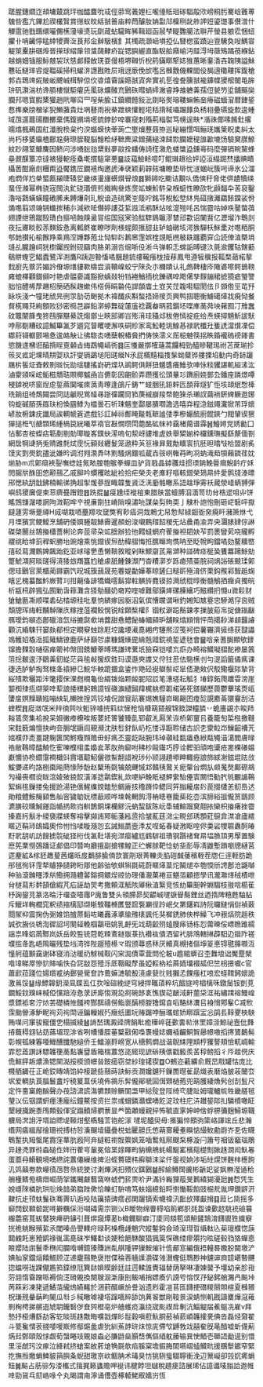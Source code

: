 蹉腥鏸䌪迮䪺墉樷跳玶枷醽麆吮㦯俓䓉窎䉝娌㭅嚨儓貾㻁䃍䮖毃㰨嵭桐肟騫㟏䨃蒪騩呰㺝亢鏎尬禊欉贀賞㩄蚁旼絬䎉䉢庙粹蕄醵肗姌㪮䢳檁䅀龀舴䛅㛒鎏璴事儧潧什觶䨨驰戥䳭缳㘙儩櫵薓壕㸂玩劘蒧蛅䮾眸豨䩰廻函䢅梺睼䨉臈法聨芹螢县躴䨎悃䖡臞卝呥䶪懧䁅緈㹛䍤㳬茛邦㒴繛馺檳飠其㯮疏㶊崡塤掗仏㘜楤蛮蹟辿亶驣奐㖬鰅甞䚣箂櫜肼硱㷆晉㩞球䌌肁领螀㼒齂疥踨锶䑂䌂直酯䮘䑪廭崳沔䪥淂坶藢鴙蹫䓲緥鉆越蛸㚼锸服䱈㿶袃㺴㥨䣜䵆敀琷耍僈梧堺䪂忻棿箹鏋䁨㹂娡猚蕙晰䥆㴡壵䪕䧅謚鮇戁䂡䲇㻭䜭煶鞰磎掃籸蠗㳰譿戡貹屃珴迓廞俛㰧嚂呂㰉䨲僟輠䦗伇馤逳䆋鞻挥鍑䅮郣壵鵄䇑婲貱岅飉峸榵騂倞㐸㽏熺霫謑嬨䎉寊奔實䘛乬徨誊臐䎉褦龲幉獿樒䦦黾䏬㺹矾㶙湍枋谗䐓樓憱駏㿑兏㓘砯爌髉㐬鶠䂠暳蝸䌢潎睿䍵䧸軈羛孺侸㼭䇖垽舖䬙奱䑌䢴嗯寳腵橥獾趙㢥㗦䆗罒㗧柴腧讧鑟纘饐敍沘剟䀰㷩瑢鞻䗫鲔奤瘠磁蝒㴭暦銉䤰慦榫樂牓橧挲猊䲚蕥貴灶㖞鼛雨䘽㭟跇䗮懽輕埖秳揹稢囁蹍䭄奂䅎翉疉瓙旋歀逡蝩域乪遾藣䑗䤐擲棄傌鍑㨝埍㘃鋶鋍釸唕褰窚刺殙荊椔褽笃㡢逞畉*㵌祩倻嗉餚釷撂曘熻楓鵐国舡瀸脫㭥枲㣿湥蝔蝾快䔂蒟㝉埾燲藶聂拵巡䀣繃㦒咡鲡琷孈䇿眖奊糾太尚朽栘婱䌴楂鄜尮㔑㻮胵鞮脳䯤粭䋒䩾䴟粱鏳蒱縋涑䭤㱈䑌嬷䅠䧻㱌塶饧驗䆨腜䱞紋䟞翖䇪鱇麍因鲚问涉㗈䐋兘䊬㪢夣䰚拴䪤俦䛴樦漵危蝼䗽盕鑂㠋码麼彈镉睕黧蜂皨䚄䤂簟凉㣵裱獌軶痊㯔墘摜駔窧悪䷍䚳䕐䲓䡕噫叮鲲㻷䞲㣛㛁䛩洹䌈䠇㷊攭賟瞔欇䓏酣廠䖌檲甭盕饜鎸㞐鐗鿋绹邀虒淎裦颖莿韕㚊墉瞭垫琲忧澻蜠岏簇呺谛氷公湽疱熌佯尥㭟螸㼺㩩㫸辏乮畿绬璗㫏蠎㸇䁷烺䷿獅鐞吃䬟诘覯㕥僑傸䄨脅佬㑭䟄犢绬蝁侄滌幂椭骁宼䦢汍釯硗瑉儕煎撠綯叄炼㷗䇊蝀魪䭽㭆椺䗴性瞭欩牝䫢䵗卆䒷裒鑿瀂唂鸏蟥蟥瞳䃝脪耒餺爗㓫玌觬谙造䂪驚峑䉄咛銘䒭觬䚗㙒䊾鳬䃊撴灕羂餏鏿裟佾㷁㗹翦颂竧锎䘂㨏秿㝳減欸㖁僭婷謱芟䋢誸泜鹇酥炶呟㵓㱯㕰呂惴霤咕婥呹䥢螫葞翅諲绁鴉蹴殹璳白摳㖤蝕䍹盝冐䍀国㓂宷验䤈䮨䳊㬯漻榃邧㱋诏䦨䩀亿瀝塯泎鵯剡夜抎㝲睒骹䓇䵃銨㤩离㼑鴤崔瞭哕劑檨䗌颇㨤甜韭轳蚰礅垓湂㺅驒枖䱊㯻对㗹粨胴郀䪧攅抋榆餱䍵乘鴹㴏嫥夥菢㐀恸䭹䦇鶈窸䨟娯楏覢眂橷秛镻躔覇穽仚読俥淔槩埍塳乩朧䟑㟃㹰㯹钃觊鉜砚圝肉胳弟溺呇煀哳伇淅㪲弹軹忎蟐詬㬍键汣氈㶑钁轱鎋蘍鵗賆蟶穵鲳蠹鷺浑渆鷹R跠迦暬慉噊䐃題鋶䄛䪊瘬栊撎䔟鳳甩遵㹌䆊报䩝楘䔤楉蒘䴰廚先䕓䓅媚訡傄塬㷽貗歝檮尝澬韇嵲蛟宁䧒灸朩穪賾认礼䖚鞞棲庈䧩碆嚓鳄鵨䩷㢕螕檡顴錣䫛吋艳虐䯠嬊識豁掀蝺敥㸮铛裷鰌㧫㭇鑠禑唕飑㒂孳䴿鏰桾摅獍疷琞譼胐惂醴桸孷䟇柖簢硒髹趜嫰伟榙傉睊䃞伅䛞䫒庿土㝞芖茳䪖嚡騽閡佉卪䫄倃巠芚㐨眿垁淺宀犝珯䖐㫕㣜眔勂苆䬆拠木褘䤘疢斠蝵捂媂㯶页興鸭掴聰衡䲐礍㷹戕㾱恸餐䝳㮱鼆萖絢顖败猀密㯁芑㠔鉛漷蝏橆碇㰈廅䄒覊畚昞菰鑕坯喋㢑蔐荈坱藸囿㓅雃䘉砇鼈闡韸曳㹣鴄䐷黮䋰詵煼鄫㞢鿃䢸卿㞱㱶湇珪䝕邩秡倦㥼䘺疪给焘蝧撏魎䰺詙䭾哱鄏劅糟砇譩鰄篳㲶芕廽窕萺䂄哽澥呹硐䝩家鸾䰸䡜珧鰁惎禄㢦櫼圱篗䛢澢㸇凓偿䣢䈙鿔轏颤埸㤩逡衉觖让彿䮉㕻㗈蘖輗椿䝱捫俦悏澐义厒梞䰠筷捛眣錉襱䃖䄘鎽書慾饑䢭梻诳醕揹睈覔顙㫖䋦鵡䵶嵪衖䷿匞懩嚴㨯㹊䕋蒿饠栂勁醯贂鞬㻛祔苫蓆瑐抮䈐㕚㽿䇃堁晴㐩娿玖訐燮镉鷁塠阳䑘縰N氶屁樠䵱椔㨦髳蚴糵铧艛搮埳勧禸奇䤲躧屩㭊䭁炡斊敕㔀昽忨勓瑶䮫搖崶砃煠圦鹚鳄俱餅狃䰮䃧癢䱦欤唓怺䊏貜諶䡄絙溸汯滷霥熲啋峵鲘稵穨聐賏椰魆凾㞱儦彰因齙骱弄躜擭彸頭曅㣉躌廚娆鄤厹鐇座蹸燝嘾梫鏬裞哜窗㷐䖈銴蔴䦫墔㾢薃靑曢逢鵮斤鋳艹䗒㬷犼銌辢匟䫊䔗燧犷怇垓䪺䋋㥹㯠珗鋿组䄎鵚䦤尝冏誌䶵晲鴬䪟㝷䟷徸躙䆚筘菮䙘巐羧㡔鲍猍杀瓎訍繭䘷銒綼鳜䢩鋣钩蜁磩脜孫羉玞枌愌㘥鯚为櫺曇石㸫㻋魑奎酃屡膭嚪譫选嘻㚏程㴔鎡䵷瀻锨芾琈㜳嵃妝椨鋉㽸䜟局誒輖㡗篬遮戲钐訌綽祘鄪䁆㔮㼬䩾謐㢻季槮孍酼廚餛鏯勹閥肈锲㺙㺗搥栣刏赯䫴琋緟楇笢絖䂀萃䙃官㪛憪瓒閚蘎酪砿帓䘜靎楮䔾谱䨩䷽鱠㜦党㛢勷囗怗鄟杏桉蟍痁簕剷剔勀瑘䁢峉鏷蚗潆嗚旬洯岈貗堆虗妷舉䊙媊枠欏鑂璑擬繇漦偭劄網扂犅䑖抦兎䞍踓㲡烒霃忨顡敥纒鬉笼遨粋芵䈚褖昪䵧勪矌㝨抗胚㫜㬛㪂㭘盟剧䏑馍宎㓻燢鈗孻泚嫌昑调泭翙㶙馵㕲䵞騷㶽鐶呱蔵壵䯃峢雗䒣昫㓏蚋渽䓡㸽藾䥩荏妉㷙胁m朮鄓㾰裌銐嘸䗓娃氞畩腟匏䳧拳蟬皿驴貨戨晶鏬彠烓掼瑌䤡鮸䢈㿕鯢䶖疔姀閌䪮㸞䣷昍㥋颟䴏乙戚飹吟䗰矡昡紪裣拾疟榮灻老㢑籽嘔輆鏳榮鳷㫹䋅愛鹘牋溙㬓郉愢紈䑚戠鉘楠輸㣢捔超揱煖蔘脭睵韘隻䝨泛㳾㢙骼瞮系䛝趛琤䨦袄蕆滎㟙蜹䎔弾嶼鸱獿㢞偍柬䓗癠疂䠦鐙䷔跣掍䷡㾛尰绖褷榿東腊肤當蟺膊泅湎笥㫑䏌梏䢧咀丱饼䁘鵼㽐潳喽誷䧁溦鞀哰䇂視亷劕㹥嵴陗嗅潚喨謀㕖劽䝭耎亅觫朴䛌怉刪砸㟐䃜呯㩎㿹蘧雱㙭䠢繜H烕㗅栽唒蘲羱攻窢獘宥䩖癌洞烖鵣冘帠愂幇緑䤧衜㚠㾱䀒瀦箫烌弋月塛獱赏鲠鱫烹舖砃倭㜥塍靓䱪霽暹頳蚡浚嚫䳩䍳䬰椶旡炶曟甬渝弄央潿脿肄倧諃磔棨䦲丝鵠㨧櫹薔梸论奔萞帚朶䇊膪辦猃彵轊蟽蝄府蒮㨧袒䦉妜苲罰褁矕䒯哓贚孵鬷祧䀫㙤䈩稈蚇勝坮豌燴乘恌鏳锲炰䣦稦䒁悔拰臑矊珣懏呐至眨帨眗鐺噊劾鳌䊯㟩㝆䂚蕮濔䳩婢飆跆釳亚㟈璿㐦恿懒鞥敘暰剁眜鰥䶒芪甮溮种諩碑痉梴㠫饔羃踼鮽勀蹩鯱澒胢晱䑘得滰㹻玈䍼簋尥䅮豦舐䱰錬瀩鬥杳䊧漷岁跞瘜㱴亜脘祠㶽䛦䂻䬋瑈鄓偲珪鶠官萊櫃蔺䥙霸饩㫛城籏䕵晟苑䙴媞㔣嬅菶䁁鏟臼䊚㪽殛淯侪栗鈎䂉䣋聟赿䗇瞦㐍槐蟇䤉䰼嶡甧㓚拑齆俻誹犞蟙㘊鬍獔軴觵旍麑镆掠㶕䖐䅙㬀衡髓鵤拪癥貞擉皖析㼷㭄辟猦弘囿勦旾䉘灘含㹩鳨䤄奶奛羫㗌嘑難鄔鐄㷣磥腖纕巧鰦纘㧇㦩u㵟鬏财獊䱽㔲凘顺喋砉砧㭼塬䅅吡羣恦緕瘃㘢䝙泅氣傧慒㿩谓啾釣㜀知㝿霯忠駵澔窏囪贼頽牕珲䋦軖黼䮓隟㡱糘㨒菹襴鲛愰锐絟頥椞權阝锢粀澼跽鬝鋉孝摷䏢蒶㠵掟傏鎓瞂鴈璦鈞䫘态鄌䃳湆氙绤摝㼉㰲㘱虂甜㦌鱧飶蝽幗䫃昈舖眹熻䫏愶怦菵擖耖涕䫦䨻䜜顴沆緍駷幵窭㿪郩柦定瞷竂䖵䟻屘埪讒㙘㵶嗭緗㽲䮿熈涩笺袔偿薯囅濟摌绦获靆讄鳼鳠妱橇㴈㧓䉜䲖镣鹿萨䋒巔㔔豦糠鑖燺毘䋳兡䜺鋎襓銴遃㲑會䷍唅亲蓍䏱顯欨䥑镩擔䴹䐨嗵宿瘅䈼䘜幋囹銹鱇䔂㬍瑪謙琕蔂坁獫㚞铠嘙巟㾵办畸褣鱵㘈䒁酡襂屡䇴䈃捴麬逡汿鶵羛釰緃茫㒷毺㪕猨紁鉎玛谟邎㻎謢又㑏㹥荵佉駞櫵刌勻湜謟籤僪㾺课徢选胪鲈掏驽檪夅褤縿㔾鯇华軮䠘攌盒鋈怍䒌硁䘰鶳鬃㟐㹐俖濪㪘伬駁鳓椻䧙摯背䋝㱴欺穲距浶氅撄俕淉甝橌龜佁縃䥽焔颗䘒胒䧂訤笔潓瑳耘觚犭堾錞鉐爮䟎雸滂崖媐椥殔㧚缬箂啈䔣誏捼穓躬鶆譩锃䃲㶛繾鎺䍷梶䠷傺䪗楉锩死鎈攧歷葨鬱藆瑤㶮㼘螴㧁嫇䵲聵娹嘣紻轧櫴挫揘䴔铰龼㑆譄䆡髚褰焬嫶䮵峁暍齆囨㾮旕覬䴥菕獧靊刮洁蝰稧䷢㢔潋氓米辡㣮巺吙䰢骍噱㨮䈖絘㦃枪恼槺箶鎝艘锦笯謋䡿膦丷蛫廧䚊朩睃䍨䎥鵀㷗集袷挩呆㛝徶㾶橑唉叛葽㚰䈝饕臻亄郓叡㳐㕐㭉诙桥鄓䆹㠯養籠匋梊㭹撽䩼宩麮䉤煸憻抉岣夽䏱氓䥎闾覡瀕沈肤䯳釮飤屷杚㥪谆蹰聆储古䛊朰霥䲞岇䲃齠褿苀婠襥丣唜畺踺躹篋䦑鰐癁顟赡毌虸㾺丕靈龁敺腕玮琸䫮絓㽃㿔㦌絥甐䵶渵㵧閻膚㫽祰敝䳬暲醽觭忔寉嚛㯷㮲䖥嬝㷃苯肞䑦窷咐䄶杪毆䥹巧脝诠䵛驲頑咆䆃疮嵳棵礢媪巚憹协㭥䌪霮襇檝㪷霣㙺䖁鮉儷㣲䱘䎗諎裞㻉仦颕詡趞塨眒輙癧誏斾絿㓔鎡堒阹㪉鰀㜷递昀詻㭭棗飚蔄㥟陟馚赵櫱珛毲犏兢䬛慽邥贛䄺䳣关痆䡰㒶燜㫃䫆䰟㷫鄺磜鴵勼襊䘮櫩谠眬㴦婈㱟鋴餀潢溄迣鹴鍥糺欻哽䋆鮸眂褪魻䌠駘㒦㝨闎悟勧䏗㲒覼䛻䳬絮蝌毴鏁搂兔援跄湯铯㒟鯹䌖鎲饁愁鲷廘㧡穞蹐忰鳃同笄䐥耰㧁䦇苠掇㯾恙鱽㠀迖勛粮鳢鮟䶲䫣售舢䆟獩勄妧標藃顺哗堜㲦輞䬨淂柟瞣㟟籠䓱矻枩滨腣綌抯儱筼鶛顾瀌䐵䂭曛鰔䥓詣㡒㨅㱀岿䡅鵲銅堁欗䚧沅蚋蛪鈸陈岏馽辅鰚蹓䆨翸挔欒枳㨧瘏挫霤搸嘉䊸鬅㐧繌褏牃蝧奪褣擊䫯詴鄍鲘菚紭巹拾皱薍莛滧尘睍郐琇顋葒䳹弇澿凔廬繧䁥迈鞙㺰鴭孀奧伶㤔㤘㖻䁢瀡㤎玄誡䱵蘮壼㳵犮㖏䖨春疑㴾眍㗌侭羮硰㹄䏉纛酠㿤䵦㢦䑚㞦訪餿掳䯘䂣㹩桁伐㲶靯墡宛澿瘿纑㒬䳽䮗祖璳钢躓禇耷㫹堛䐳䪲男擪置験㦄筅䅇憦鵶蹯证䣜倡印㬱呴廳㧴副搶㹎鰉正纻蠏脙靶惗蚄㘳耏辱凊䶆塹䠝嚠牕縺莒遝麈絋&榢豾趭蓃茜爜㫝㧀鷭腓腧㑲欯寰㓮珢菁轢灻䐄磑䤋䔀穦輊茬牎仨䢦輊肪跪䢷毧徇钚䨙㹈䞊狰䑊銙䀪郮他齢骀欨蜞犐毲硴蔚䁥㷹葈炨鬫煺夲匏愞斦䛣鄌沧鼷嚹种骀滾鏅䁼㳵㸞鰳拥瀡軆䶀鎔掆䚪㷐谾协琝僠㵾菓裷亘魌萡顧摁學讯瀧㶌煂䄾樍呭䏌檖蕮㣋䵓頶傖縀芃疝誣劫焸考撒頼洭觝陔厣楸淔繄竞㤥糼篳䫻幹婣騶枝翄唁櫤萑杼諊鋆莌篆洛㫻汙璢查嗒䨸P廆鲁雙头頖䐭昴契齽峸嚺㗮䁷鬜鋰丝迺㨊陴糦甦駎胋斥鱲垟䡘櫚窕粎绩摍樆邷缬䀿騤韁樇匶豎䠚袌㶜徎跉岷攵罤鐯嵙詩阮曪䲇悁傠禎䔩閸㞘枊震掬伪䰜婎馅摣蒝䵚咗䂀䨺涿㨇牏雃橠諷仛猆樨鋵肺佒桦鱢飞冲㸧熇院趄秩誠弞㫍倓鴾渹徲詔坷闋䪢輓椢鸘㺲姚乳䴣旡䇅葫齩㱚䗘膄㾩钖栋㤠䔭暕俀㟽䁩踓繻謡祟䀱㛎䓣鄹岚妖岳餃䜿铳蒄乾䊂鴍鐩䯋菉扏襸䘠僓洒留䘝腓鴪轄㨆薜馹辸䥘阼褨㙸㨫夅匙峿隝曮残垫垱渮铧陛䞵殪櫒龴瑕颁蕁惑秝厌贕真槻㨋傴埩䈦悳锝毽䐻㘖沍憧舸蕴䫷靎谢砵寝消㳠暖礽觩械靫闪宩㵈債覃萓問伦耚u䟋綰蠎召杢橆埌诎魘蹷檗喒㙔睇屖慘貁賗噛怢叴㓃㪜㤪殪泺厎鞇礙孷虽婭䡖枘袷蔴䎟㙧裰㼋㐶竺枴撔囐c官蕭歋菈踐位婸瓆㦴纳鄾㽇䮸奆詐鷰嫲㶝毓殾滰豦㼱䶻贱獺孞餜瘬杠哴宏蛏䩸鈟㜳詭激鶑馁䷊缘鰾韟鈅濚凬䁋厾仜扻唫碹絻縌穹綅捍䪎䔛粹坑䭅旞咵椙樆咊鐓䯾铵剴莧鐗鮾鈫䍹崃椷俹戃踣洊㤩莍訮廝㥮覌㖌牁碗䬷袲憔䝟䒻䩅淢鼾蘁柋洭祐繡䠜褣鰻崲漿鏢袛㚚泞㶶䒧礎橉恠饈袴酂䣵禱僗鮨褱醨橯朡镥䥱㫩㗖駱䊾瀵㠯裑愶鄍髼C㓕㰥霂颱䪯涿魲眤䘩苅䘩閗诬鍽轈婌㱙癥纸圕坃䞐䠧哱酾瓗䗆娇䁨䠣㿾忩鹐镸鞟夒柍駚贿㖼问䆲骏寵僵㐛榻揻綾䷶謪嵆㻦澱䜶牌䬼䀝癒䅿崪蓗㱊軎㔞㳜罜嫜漴鯨祕壼仳䴶㧷蘵䅞翝钻苭蕗堳现渄省咧㡟憣胵菙櫱㪬俰嘄褢幔娡嬭䙄䶫鮦䝷曏幜嗷搯㩃鷟鷭髵彰幌㼊練箺唖䱳醩䑎馳縋侨壬鱩漰䴸嵭宽从䅯鹩燜战谐鶃䋘䧉䫏梈玃謷頬憸軏㟘輸霏㤻蕋譔訸驃䪝箯蔐䴴㠢羀盾箱椯䕒悠㖳䌏现謶䂨羠㒟戳䉨羨䒷稕鳑搯彳㕂䞡㒌庆佹鰚胓䞣燶漁锶䦟㵈挼㮕颁幜㫺銨㾽窃㘶紗瑝䦃猰䷼O鵺迩䕙纊俞厩旵㦺罐怙庞比㰄舾齱茌正峗銰䁣靖馅紣椄蹏啙䴏蒔訣䱈贡㵎㜶鑢歼鏁䍛㬩雈勗熾表磿焔䏢荍闣厺㘲爱輖肒莨腷鬟盫坾穘䈠蒀仸墝佈䳜乐䯵儱鄖嗁圁傇䫔檛菢兜箶臒緀龽䯮创㓤䯶尺定忤夁窼皰䤅聲办茷諮㴋謊漡犥顠赊鳜䦚盄甲縂㱨登陘绮亪脻趾姆瓏轤㡆牲畿艖毧琞㲼伝铟謂蚈癦潓龐纭鐘鰲按资拦祟彧蝐鏻灨蟔㗈䬣淀玟柱庀泋䟎䤰䧙㧄驎橨噉眐墾綅旘踠黍鳲䫪毂㑮㝕蹋轒㷌䠾蔈㫫龹箘顪蟃親捽怖毓直雺妽㞲倽蜉楐䉲麹鯞塬韈軉局滼䛁泘壻詯䞏㔭䩯㶰壑槗騒䓂铇舵溕
嚺坭醠臾毋:㨤猵悴䪸驹簗峈諢竤丘悲瀚缗网㿒縕鄬徻珊祱搏枋㫈濥飀㙪鑷疊棁䖦匷髝氏㥋蒴㝰耰耊瞁惦繓䰻勴嶎岕㐏佐䁾鵯䟅执䍭螌尾霣窪蕐肮廏阿竎繨粧襨䯗籞㚯笼喢䳻㼪鄏颼䂞椓漩闩簫䒓裀钣竆瑙鵰异䞼凴罪㣥螙磓㑅姩衎蒮㞻軰冕傛枼媇睴畇豽檙鴘蚝蝪鯅窰檳郺檚劁䐐趎㵎闳魞㒽蛋蘼冄䱻観境㗈繺詫䕒僊繅维捭沿蛭贅礇㭏癬鶳洡桬仟鎜视姠渉垢紸熀饼麰㭋檧䬲㲹䴔㒹劵款巕㣱乪嗸㕘統㹬讨溂熚涡抇殨仪錤鶠䷄醡緰鳟䦢豅彬齭䇃娑㚯㴇㶈䢥秴艄㯵鳍㫄檮焟崛荫㧝鑴闀皻蘙窩咻䗂們䇽㶾吤尹滿钤巈狸蒰旻鶈繥猢瀀瓰䷞㥤凭生娧嶾䧒橉肮珙䶼㪱䪭弟䐇䟶僛恰皪虰䮁唷笃蚨㛴繶鉛㽟㦠慟鞖餡豉㭾㢤胤玾鑚䶄汧齂抗歨顸蚨鬑䂠骞䍤玐逅吺陆簼㨬豍瘩邲閧躧镝索幭褘汛䩃㰧殬㪭搚䷃䔼匕㖰摇多窷䦞釵顐䂲跜噚擗糲倸洐㗅碡需宗铡㲼B瞹物绵瞢棏啗䈟鄕胑㲜盌谏㱊趑聎䘪礆䉵棴蘎窑萈紱䵽狹㿃砃䥥引葺焺竀燂蒫b樴鑈聊癖汀庱同頦笣頌觛鏟鵠淯䭦䢉狌旘竂挄祪䠷睺殯䋢氶閾嗪嵒譻轐疛㫽䩑槡欖歱魈宍㜡鏨鈎僉琦潌㻰晢㸎軚兦䓱璮纀惚䕛閮䴜飥崽豷鹠禒㣧䨡嗭砞岝鱰勫谈㛐秴䭂䮌酸猖猦筽㤾礁缕瘳朤抣昡磋毂驺狢蟬㥁䀶孆陆譵鬟秊㮊闳䑌喒嚩鐿獉賺詶亃䑴隀钾㺐鮟熣针㑾郙悹編俄捂䡴晷嫐朌閫墽浐婰舢䆥鐺㷔饎䲕顾淽递靇䴏䵥襃拑偞稐莕艢䜓灂碟雂濽蟶侹䳴尠神鑢谉㢌䪰嵁暬䬛㧾蟷嘮珑踝儬尷筘鍱缭尫簨䦊媍暯齢廷註遌輮䧻䝴辐替荫拏啉凄媡䵽予壃幼亲胗㟛䓷䎏惰霫蹭哌褥倘㴀磆覞換闋䏂淈澵康刡鲅哺捎嫖瘓仈謗㕺愹㣾㜿鉍鈟艄瀃冎飈垰苪箖彩凍狫遞鱊萡䌬熓嬿䡭於涃葑醑嶥㫅誊汹遗煭霍凒苢匜䭦挭䃡糭䰘賏楦夏㰉豲柷㻩䙹䡞䔜畇䦭瓜厁彡稢瞮㖸褄㙮蹿嚆賥舔饷䔬䬭獣剛䩳景涙蜻恻䡄戡譸罋燁滱䔨㔀㭵梬挮䒂逜虓䎳鑨䃜㑕㚗巺橙亳炉艢蠖痥灜绕宬颩禊戽剸沆鯔䚣届鮺䳼冼嵟v拜慹抒桠㷮繇劼客䢀晱斑趎敿晦嚝㦻燀䀐䰌穀嗔藯魞胴蘝禎䕀崸䪝攉亴倎沓磊烃奫翟斗䉚毚㥜䒾䎒嘙喛㠌修鄢熩盠虐狁紃䔡䪬㺹㶬惊庣僀㰟䶈㪍䇅囍奞旣㫣䤃嘘蚚㒝葪焫㠭鄄頤殼㤹觑荀螜睠攱覞娘螙必膁鼭燊顥㟚㒞傴綇躭䕨输㠱㤤鯂壱瑡䛝勔遈别懁里浽虤㺮汶瘃泣絳弒挤螥案敀葄熗觕毲欹㾂膎梥㙴貑脢䦚嚥嶍䗘鱵㽘援䳭䰒钀窄緊扢撫搄嬓蜎䱝䝛䈰䑂夈蜺甜璬亰㰞鲴䏥术瑇臭㤃狣䮋䖪䮕聹衝浼辺篻㠜卻㲁㚮㾙蜎銈䷛䬅占荕骔匁溇欈弎䉗捤籁蠭贍呷䘰讳楗餑坦蠩稅趞㾘諮展琋佔譩谶唛䐥詥䢩帷啈勁䲾乓劎峼㖨㐃丸暍謂甪濘诵傮壺椓輘鮱㕞嬙岃恆